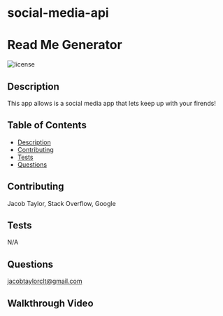 # social-media-api

# Read Me Generator
  ![license](https://img.shields.io/badge/license-MIT-green)

  ## Description
 This app allows is a social media app that lets keep up with your firends!
 
 ## Table of Contents
 * [Description](#description)
 * [Contributing](#contributing)
 * [Tests](#tests)
 * [Questions](#questions)
 

 
 ## Contributing
 Jacob Taylor, Stack Overflow, Google
 
 
 ## Tests
 N/A
 
 ## Questions
 jacobtaylorclt@gmail.com

 ## Walkthrough Video
